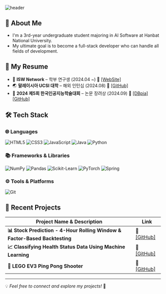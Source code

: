 
<div>
  
  <!--Header-->
  ![header](https://capsule-render.vercel.app/api?type=waving&color=gradient&height=300&section=header&text=Good%20to%20see%20you%20%F0%9F%A4%97)


  
</div>

<div>
  <!--Body-->

  ## 👀 About Me
  
-  I'm a 3rd-year undergraduate student majoring in AI Software at Hanbat National University.
-  My ultimate goal is to become a full-stack developer who can handle all fields of development.
  

  ## 📌 My Resume  

- 🔬 **ISW Network** – 학부 연구생 (2024.04 ~) 🔗 [[WebSite]](https://sites.google.com/view/hisw)  
- 🌏 **말레이시아 UCSI 대학** – 해외 인턴십 (2024.08) 🔗 [[GitHub]](https://github.com/2024-01-UCSI-HB-project)
- 🥉 **2024 제5회 한국인공지능학술대회** – 논문 장려상 (2024.09)  🔗 [[DBpia]](https://www.dbpia.co.kr/journal/articleDetail?nodeId=NODE11949311) [[GitHub]](https://github.com/HANJAEWOONG1233/Traffic-light-classification-code)  




## 🛠️ Tech Stack  

### 🌐 Languages   
![HTML5](https://img.shields.io/badge/HTML5-E34F26?style=for-the-badge&logo=html5&logoColor=white)  ![CSS3](https://img.shields.io/badge/CSS3-1572B6?style=for-the-badge&logo=css3&logoColor=white)  ![JavaScript](https://img.shields.io/badge/JavaScript-F7DF1E?style=for-the-badge&logo=javascript&logoColor=black)  ![Java](https://img.shields.io/badge/Java-007396?style=for-the-badge&logo=java&logoColor=white)  ![Python](https://img.shields.io/badge/Python-3776AB?style=for-the-badge&logo=python&logoColor=white)  

### 📚 Frameworks & Libraries 
![NumPy](https://img.shields.io/badge/NumPy-013243?style=for-the-badge&logo=numpy&logoColor=white)  ![Pandas](https://img.shields.io/badge/Pandas-150458?style=for-the-badge&logo=pandas&logoColor=white)  ![Scikit-Learn](https://img.shields.io/badge/Scikit--Learn-F7931E?style=for-the-badge&logo=scikitlearn&logoColor=white)  ![PyTorch](https://img.shields.io/badge/PyTorch-EE4C2C?style=for-the-badge&logo=pytorch&logoColor=white)  ![Spring](https://img.shields.io/badge/Spring-6DB33F?style=for-the-badge&logo=spring&logoColor=white)  

### ⚙️ Tools & Platforms 
![Git](https://img.shields.io/badge/Git-F05032?style=for-the-badge&logo=git&logoColor=white)  

## 🚀 Recent Projects  

| **Project Name & Description** | **Link** |
|----------------------------------|------------|
| **📊 Stock Prediction - 4-Hour Rolling Window & Factor-Based Backtesting** | 🔗 [[GitHub]](https://github.com/HANJAEWOONG1233/Stock-Prediction-RollingWindow) |
| **📈 Classifying Health Status Data Using Machine Learning** |🔗 [[GitHub]](https://github.com/HANJAEWOONG1233/Classifying-health-status-data-using-machine-learning) |
| **🤖 LEGO EV3 Ping Pong Shooter** | 🔗 [[GitHub]](https://github.com/HANJAEWOONG1233/LEGO-EV3-PingPongShooter) |

---

💡 *Feel free to connect and explore my projects!* 🚀  
